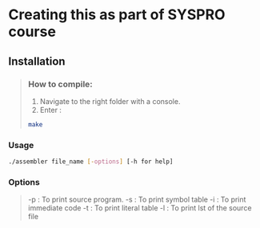 # Creating this as part of SYSPRO course

## Installation
> ### How to compile:
> 1. Navigate to the right folder with a console.
> 2. Enter :
>```bash
>make 
>```
### Usage
```bash
./assembler file_name [-options] [-h for help]
```
### Options 

>-p : To print source program.
>-s : To print symbol table
>-i : To print immediate code
>-t : To print literal table
>-l : To print lst of the source file
